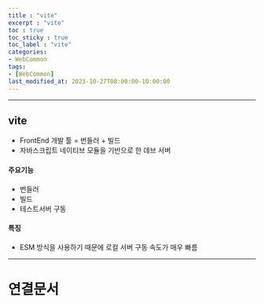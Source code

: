 ```yaml
---
title : "vite"
excerpt : "vite"
toc : true
toc_sticky : true
toc_label : "vite"
categories:
- WebCommon
tags:
- [WebCommon]
last_modified_at: 2023-10-27T08:00:00-10:00:00
---
```

  
---
  
## vite
- FrontEnd 개발 툴 = 번들러 + 빌드
- 자바스크립트 네이티브 모듈을 기반으로 한 데브 서버
  
#### 주요기능
- 번들러
- 빌드
- 테스트서버 구동
  
#### 특징
- ESM 방식을 사용하기 때문에 로컬 서버 구동 속도가 매우 빠름

---
  
# 연결문서
